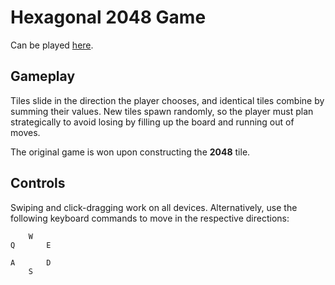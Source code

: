 [//]: # "permalink: /index.html"

# Hexagonal 2048 Game

Can be played [here](http://127.0.0.1:5501/Hexagonal%202048/index.html).

## Gameplay

Tiles slide in the direction the player chooses, and identical tiles combine by summing their values. New tiles spawn randomly, so the player must plan strategically to avoid losing by filling up the board and running out of moves.

The original game is won upon constructing the **2048** tile.

## Controls

Swiping and click-dragging work on all devices. Alternatively, use the following keyboard commands to move in the respective directions:

        W
    Q       E

    A       D
        S


